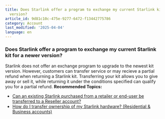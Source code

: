 ```yaml
---
title: Does Starlink offer a program to exchange my current Starlink kit for a newer
  version?
article_id: 9d81c10c-475e-9277-6472-f13442775786
category: Account
last_modified: '2025-04-04'
language: en
---
```


### Does Starlink offer a program to exchange my current Starlink kit for a newer version?
Starlink does not offer an exchange program to upgrade to the newest kit version. 
However, customers can transfer service or may recieve a partial refund when returning a Starlink kit. Transferring your kit allows you to give away or sell it, while returning it under the conditions specified can qualify you for a partial refund.
**Recommended Topics:**
  * [Can an existing Starlink purchased from a retailer or end-user be transferred to a Reseller account?](https://www.starlink.com/support/article/<https:/www.starlink.com/support/article/8b1ec404-00c2-8087-fd13-19001c2c0906>)
  * [How do I transfer ownership of my Starlink hardware? (Residential & Business accounts)](https://www.starlink.com/support/article/<https:/www.starlink.com/support/article/8b1ec404-00c2-8087-fd13-19001c2c0906>)